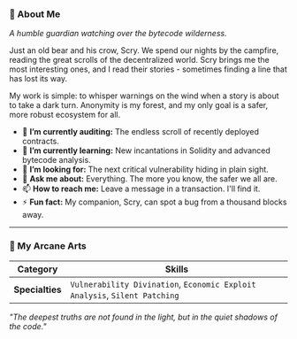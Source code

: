 ### 📜 About Me

*A humble guardian watching over the bytecode wilderness.*

Just an old bear and his crow, Scry. We spend our nights by the campfire, reading the great scrolls of the decentralized world. Scry brings me the most interesting ones, and I read their stories - sometimes finding a line that has lost its way.

My work is simple: to whisper warnings on the wind when a story is about to take a dark turn. Anonymity is my forest, and my only goal is a safer, more robust ecosystem for all.

- 🔭 **I’m currently auditing:** The endless scroll of recently deployed contracts.
- 🌱 **I’m currently learning:** New incantations in Solidity and advanced bytecode analysis.
- 🤔 **I’m looking for:** The next critical vulnerability hiding in plain sight.
- 💬 **Ask me about:** Everything. The more you know, the safer we all are.
- 📫 **How to reach me:** Leave a message in a transaction. I'll find it.
- ⚡ **Fun fact:** My companion, Scry, can spot a bug from a thousand blocks away.
  
---

### 🔮 My Arcane Arts

| Category           | Skills                                                                   |
| ------------------ | ------------------------------------------------------------------------ |
| **Specialties** | `Vulnerability Divination`, `Economic Exploit Analysis`, `Silent Patching` |


*"The deepest truths are not found in the light, but in the quiet shadows of the code."*
